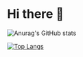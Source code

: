 # Hi there 👋


![Anurag's GitHub stats](https://github-readme-stats.vercel.app/api?username=yssvi72&show_icons=true&bg_color=00000000)

[![Top Langs](https://github-readme-stats.vercel.app/api/top-langs/?username=&yssvi72layout=donut)](https://github.com/yssvi72/github-readme-stats)
<!--
**yssvi72/yssvi72** is a ✨ _special_ ✨ repository because its `README.md` (this file) appears on your GitHub profile.

Here are some ideas to get you started:

- 🔭 I’m currently working on ...
- 🌱 I’m currently learning ...
- 👯 I’m looking to collaborate on ...
- 🤔 I’m looking for help with ...
- 💬 Ask me about ...
- 📫 How to reach me: ...
- 😄 Pronouns: ...
- ⚡ Fun fact: ...
-->
